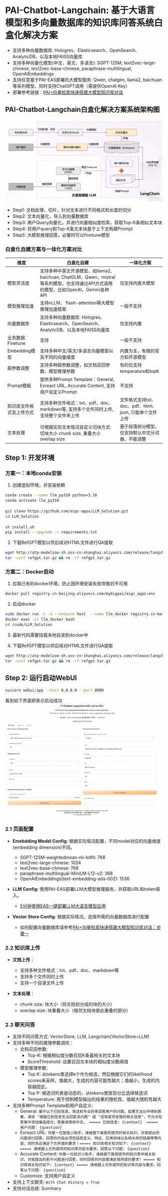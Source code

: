 # PAI-Chatbot-Langchain: 基于大语言模型和多向量数据库的知识库问答系统白盒化解决方案

- 支持多种向量数据库: Hologres、Elasticsearch、OpenSearch、AnalyticDB、以及本地FAISS向量库
- 支持多种向量化模型(中文、英文、多语言): SGPT-125M, text2vec-large-chinese, text2vec-base-chinese, paraphrase-multilingual, OpenAIEmbeddings
- 支持任意基于PAI-EAS部署的大模型服务: Qwen, chatglm, llama2, baichuan等系列模型，同时支持ChatGPT调用（需提供OpenAI Key）
- 部署参考链接：[PAI+向量检索快速搭建大模型知识库对话](https://help.aliyun.com/zh/pai/use-cases/use-pai-and-vector-search-to-implement-intelligent-dialogue-based-on-the-foundation-model?spm=a2c4g.11186623.0.0.4510e3efQRyPdt)

## PAI-Chatbot-Langchain白盒化解决方案系统架构图
![SystemArchitecture](html/image.png)
- Step1: 文档处理、切片，针对文本进行不同格式和长度的切分
- Step2: 文本向量化，导入到向量数据库
- Step3: 用户Query向量化，并进行向量相似度检索，获取Top-K条相似文本块
- Step4: 将用户query和Top-K条文本块基于上下文构建Prompt
- Step5: 大模型推理回答，必要时可以finetune模型

### 白盒化自建方案与一体化方案对比

| 维度 | 白盒化自建 | 一体化方案 | 
| ------- | ------- | ------- |
| 模型灵活度 | 支持多种中英文开源模型，如llama2, baichuan, ChatGLM，Qwen，mistral等系列模型，也支持通过API方式调用的模型，比如OpenAI，Gemini各种API | 仅支持内嵌大模型 |
| 模型推理加速 | 支持vLLM、 flash-attention等大模型推理加速框架 | 一般不支持 |
| 向量数据库 | 支持多种向量数据库: Hologres、Elasticsearch、OpenSearch、AnalyticDB、以及本地FAISS向量库 | 仅支持内置 | 
| 业务数据Finetune | 支持 | 一般不支持 |
| Embedding模型 | 支持多种中文/英文/多语言向量模型以及不同的向量维度 | 内置为主，有限的官方和开源模型 |
| 超参数调整 | 支持多种超参数调整，如文档召回参数、模型推理参数 | 有的仅支持temperature和topK |
| Prompt模板 | 提供多种Prompt Template：General, Exreact URL, Accurate Content, 支持用户自定义Prompt| 不支持 |
| 知识库文件格式及上传方式 | 支持多种文件格式：txt、pdf、doc、markdown等, 支持多个文件同时上传, 支持整个文件夹上传 | 文件格式支持txt、doc、pdf、html、json, 只能单个文件上传 |
| 文本处理 | 可根据实际文本情况自定义切块方式: 切块大小 chunk size, 重叠大小 overlap size | 基于段落拆分模型，仅支持默认中文分词器，不能调整 |

## Step 1: 开发环境

### 方案一：本地conda安装

1. 创建虚拟环境，并安装依赖
```bash
conda create --name llm_py310 python=3.10
conda activate llm_py310

git clone https://github.com/aigc-apps/LLM_Solution.git
cd LLM_Solution

sh install.sh
pip install --upgrade -r requirements.txt
```

2. 下载RefGPT模型以供后续对HTML文件进行QA提取
```bash
wget http://atp-modelzoo-sh.oss-cn-shanghai.aliyuncs.com/release/langchain/refgpt.tar.gz
tar -xzvf refgpt.tar.gz && rm -rf refgpt.tar.gz
```

### 方案二：Docker启动

1. 拉取已有的docker环境，防止因环境安装失败导致的不可用
```bash
docker pull registry.cn-beijing.aliyuncs.com/mybigpai/aigc_apps:env
```

2. 启动docker
```bash
sudo docker run -t -d --network host  --name llm_docker registry.cn-beijing.aliyuncs.com/mybigpai/aigc_apps:env
docker exec -it llm_docker bash
cd /code/LLM_Solution
```

3. 最新代码需要挂载本地目录到docker中

4. 下载RefGPT模型以供后续对HTML文件进行QA提取
```bash
wget http://atp-modelzoo-sh.oss-cn-shanghai.aliyuncs.com/release/langchain/refgpt.tar.gz
tar -xzvf refgpt.tar.gz && rm -rf refgpt.tar.gz
```

## Step 2: 运行启动WebUI

```bash
uvicorn webui:app --host 0.0.0.0 --port 8000
```
看到如下界面即表示启动成功
![webui](html/webui.jpg)

### 2.1 页面配置

- **Emebdding Model Config**: 根据实际情况配置，不同model对应的向量维度(embedding dimension)不同。
  - SGPT-125M-weightedmean-nli-bitfit: 768
  - text2vec-large-chinese: 1024
  - text2vec-base-chinese: 768
  - paraphrase-multilingual-MiniLM-L12-v2: 368
  - OpenAIEmbeddings(text-embedding-ada-002): 1536

- **LLM Config**: 使用PAI-EAS部署LLM大模型推理服务，并获取URL和token填入。
  - [5分钟使用EAS一键部署LLM大语言模型应用](https://help.aliyun.com/zh/pai/use-cases/deploy-llm-in-eas?spm=a2c4g.11186623.0.0.3f5b446e79KaHf)

- **Vector Store Config**: 根据实际情况，选择所需的向量数据库进行配置
  - 如何配置向量数据库请参考[PAI+向量检索快速搭建大模型知识库对话：步骤一](https://help.aliyun.com/zh/pai/use-cases/use-pai-and-vector-search-to-implement-intelligent-dialogue-based-on-the-foundation-model?spm=a2c4g.11186623.0.0.4510e3efQRyPdt)

### 2.2 知识库上传

- **文档上传**：
  - 支持多种文件格式：txt、pdf、doc、markdown等
  - 支持多个文件同时上传
  - 支持一个目录文件上传
  
- **文本处理**：
  - chunk size: 块大小（将文档划分成的块的大小）
  - overlap size: 块重叠大小（相邻文档块彼此重叠的部分）

### 2.3 聊天问答

- 支持不同问答方式: VectorStore, LLM, Langchain(VectorStore+LLM)
- 支持多种不同的推理参数调优：
  - 文档召回参数: 
    - Top-K: 根据相似度分数召回K条最相关的文本块
    - ScoreThreshold: 设置召回文本块的相似度分数阈值
  - 模型推理参数: 
    - Top K: 从tokens里选择k个作为候选，然后根据它们的likelihood scores来采样。值越大，生成的内容可能性越大；值越小，生成的内容越固定。
    - Top P: 候选词列表是动态的，从tokens里按百分比选择候选词
    - Temperature: 用于控制模型输出的结果的随机性，值越大随机性越大
- 支持多种Prompt Template和用户自定义:
  - General: ```基于以下已知信息，简洁和专业的来回答用户的问题。如果无法从中得到答案，请说 "根据已知信息无法回答该问题" 或 "没有提供足够的相关信息"，不允许在答案中添加编造成分，答案请使用中文。 ===== 已知信息: {context}  ===== 用户问题: {question}```
  - Exreact URL: ```你是一位智能小助手，请根据下面我所提供的相关知识，对我提出的问题进行回答。回答的内容必须包括其定义、特征、应用领域以及相关网页链接等等内容，同时务必满足下方所提的要求！===== 知识库相关知识如下: {context} ===== 请根据上方所提供的知识库内容与要求，回答以下问题: {question}```
  - Accurate Content: ```你是一位知识小助手，请根据下面我提供的知识库中相关知识，对我提出的若干问题进行回答，同时回答的内容需满足我所提的要求! ===== 知识库相关知识如下: {context} ===== 请根据上方所提供的知识库内容与要求，回答以下问题: {question}```
  - Customize: 支持用户自定义
- 支持上下文聊天: ```With Chat History = True```
- 支持对话总结: Summary